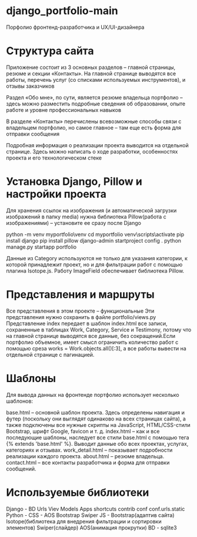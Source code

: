 # django_portfolio-main
Порфолио фронтенд-разработчика и UX/UI-дизайнера

# Структура сайта
Приложение состоит из 3 основных разделов – главной страницы, резюме и секции «Контакты». На главной странице выводятся все работы, перечень услуг (со списками используемых инструментов), и отзывы заказчиков

Раздел «Обо мне», по сути, является резюме владельца портфолио – здесь можно разместить подробные сведения об образовании, опыте работе и уровне профессиональных навыков

В разделе «Контакты» перечислены всевозможные способы связи с владельцем портфолио, но самое главное – там еще есть форма для отправки сообщения

Подробная информация о реализации проекта выводится на отдельной странице. Здесь можно написать о ходе разработки, особенностях проекта и его технологическом стеке

# Установка Django, Pillow и настройки проекта
Для хранения ссылок на изображения (и автоматической загрузки изображений в папку media) нужна библиотека Pillow(работа с изображениями) – установите ее сразу после Django

python -m venv myportfolio\venv
cd myportfolio
venv\scripts\activate
pip install django
pip install pillow
django-admin startproject config .
python manage.py startapp portfolio

Данные из Category используются не только для указания категории, к которой принадлежит проект, но и для фильтрации работ с помощью плагина Isotope.js. Работу ImageField обеспечивает библиотека Pillow.

# Представления и маршруты
Все представления в этом проекте – функциональные
Эти представления нужно сохранить в файле portfolio/views.py
Представление index передает в шаблон index.html все записи, сохраненные в таблицах Work, Category, Service и Testimony, потому что на главной странице выводятся все данные, без сокращений.Если портфолио объемное, имеет смысл ограничить количество работ с помощью среза works = Work.objects.all()[:3], а все работы вывести на отдельной странице с пагинацией. 

# Шаблоны
Для вывода данных на фронтенде портфолио использует несколько шаблонов:

base.html – основной шаблон проекта. Здесь определены навигация и футер (поскольку они выглядят одинаково на всех страницах сайта), а также подключены все нужные скрипты на JavaScript, HTML/CSS-стили Bootstrap, шрифт Google, favicon и т. д.
index.html – как и все последующие шаблоны, наследует все стили base.html с помощью тега {% extends 'base.html' %}. Выводит данные обо всех проектах, услугах, категориях и отзывах.
work_detail.html – показывает подробности реализации каждого проекта.
about.html – резюме владельца.
contact.html – все контакты разработчика и форма для отправки сообщений.

# Используемые библиотеки 
Django - BD Urls Viev Models Apps shortcuts contrib conf conf.urls.static
Python - 
CSS - AOS Bootstrap Swiper
JS - Bootstrap(адаптив сайта) Isotope(библиотека для внедрения фильтрации и сортировки элементов) Swiper(слайдер) AOS(анимация прокрутки)
BD - sqlite3